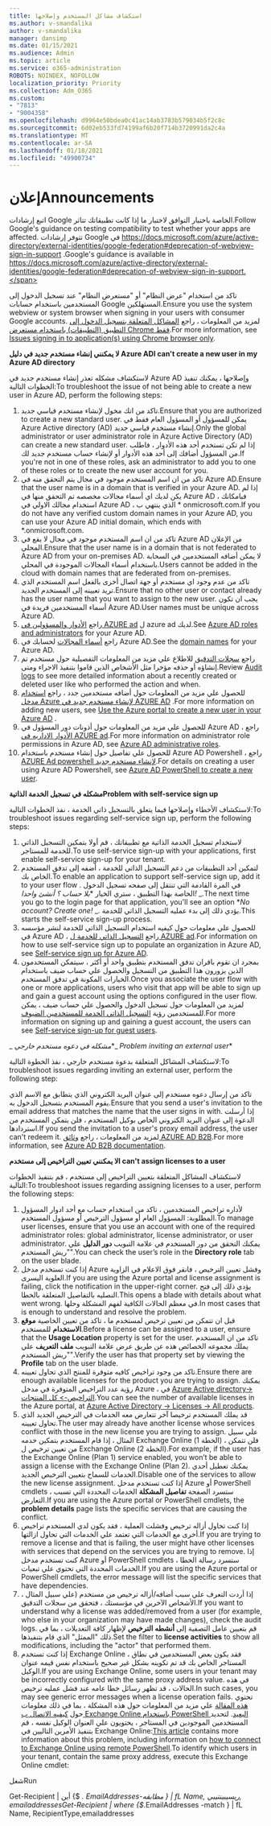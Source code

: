 ```yaml
---
title: استكشاف مشاكل المستخدم وإصلاحها
ms.author: v-smandalika
author: v-smandalika
manager: dansimp
ms.date: 01/15/2021
ms.audience: Admin
ms.topic: article
ms.service: o365-administration
ROBOTS: NOINDEX, NOFOLLOW
localization_priority: Priority
ms.collection: Adm_O365
ms.custom:
- "7813"
- "9004358"
ms.openlocfilehash: d9964e50bdea0c41ac14ab3783b579034b5f2c8c
ms.sourcegitcommit: 6d02eb533fd74199af6b20f714b3720991da2c4a
ms.translationtype: MT
ms.contentlocale: ar-SA
ms.lasthandoff: 01/18/2021
ms.locfileid: "49900734"
---
```

# <a name="announcements"></a><span data-ttu-id="44748-102">إعلان</span><span class="sxs-lookup"><span data-stu-id="44748-102">Announcements</span></span>

<span data-ttu-id="44748-103">اتبع إرشادات Google الخاصة باختبار التوافق لاختبار ما إذا كانت تطبيقاتك تتاثر.</span><span class="sxs-lookup"><span data-stu-id="44748-103">Follow Google's guidance on testing compatibility to test whether your apps are affected.</span></span> <span data-ttu-id="44748-104">تتوفر إرشادات Google في https://docs.microsoft.com/azure/active-directory/external-identities/google-federation#deprecation-of-webview-sign-in-support .</span><span class="sxs-lookup"><span data-stu-id="44748-104">Google's guidance is available in https://docs.microsoft.com/azure/active-directory/external-identities/google-federation#deprecation-of-webview-sign-in-support.</span></span>

<span data-ttu-id="44748-105">تاكد من استخدام "عرض النظام" أو "مستعرض النظام" عند تسجيل الدخول إلى المستخدمين باستخدام حسابات Google المستهلكين.</span><span class="sxs-lookup"><span data-stu-id="44748-105">Ensure you use the system webview or system browser when signing in your users with consumer Google accounts.</span></span> <span data-ttu-id="44748-106">لمزيد من المعلومات ، راجع [المشاكل المتعلقة بتسجيل الدخول إلى التطبيق (التطبيقات) باستخدام مستعرض Chrome فقط](https://docs.microsoft.com/office365/troubleshoot/miscellaneous/chrome-behavior-affects-applications).</span><span class="sxs-lookup"><span data-stu-id="44748-106">For more information, see [Issues signing in to application(s) using Chrome browser only](https://docs.microsoft.com/office365/troubleshoot/miscellaneous/chrome-behavior-affects-applications).</span></span>


<span data-ttu-id="44748-107">**لا يمكنني إنشاء مستخدم جديد في دليل Azure AD**</span><span class="sxs-lookup"><span data-stu-id="44748-107">**I can't create a new user in my Azure AD directory**</span></span>

<span data-ttu-id="44748-108">لاستكشاف مشكله تعذر إنشاء مستخدم جديد في Azure AD وإصلاحها ، يمكنك تنفيذ الخطوات التالية:</span><span class="sxs-lookup"><span data-stu-id="44748-108">To troubleshoot the issue of not being able to create a new user in Azure AD, perform the following steps:</span></span>

1. <span data-ttu-id="44748-109">تاكد من انك مخول لإنشاء مستخدم قياسي جديد.</span><span class="sxs-lookup"><span data-stu-id="44748-109">Ensure that you are authorized to create a new standard user.</span></span> <span data-ttu-id="44748-110">يمكن للمسؤول أو المسؤول العام فقط في Azure Active directory (AD) إنشاء مستخدم قياسي جديد.</span><span class="sxs-lookup"><span data-stu-id="44748-110">Only the global administrator or user administrator role in Azure Active Directory (AD) can create a new standard user.</span></span> <span data-ttu-id="44748-111">إذا لم تكن تستخدم أحد هذه الأدوار ، فاطلب من المسؤول أضافك إلى أحد هذه الأدوار أو لإنشاء حساب مستخدم جديد لك.</span><span class="sxs-lookup"><span data-stu-id="44748-111">If you're not in one of these roles, ask an administrator to add you to one of these roles or to create the new user account for you.</span></span>
2. <span data-ttu-id="44748-112">تاكد من ان اسم المستخدم موجود في مجال يتم التحقق منه في Azure AD.</span><span class="sxs-lookup"><span data-stu-id="44748-112">Ensure that the user name is in a domain that is verified in your Azure AD.</span></span> <span data-ttu-id="44748-113">إذا لم يكن لديك اي أسماء مجالات مخصصه تم التحقق منها في Azure AD ، فبامكانك استخدام مجالك الاولي في Azure AD ، الذي ينتهي ب \* onmicrosoft.com.</span><span class="sxs-lookup"><span data-stu-id="44748-113">If you do not have any verified custom domain names in your Azure AD, you can use your Azure AD initial domain, which ends with \*.onmicrosoft.com.</span></span>
3. <span data-ttu-id="44748-114">تاكد من ان اسم المستخدم موجود في مجال لا يقع في Azure AD من الإعلان المحلي.</span><span class="sxs-lookup"><span data-stu-id="44748-114">Ensure that the user name is in a domain that is not federated to Azure AD from your on-premises AD.</span></span> <span data-ttu-id="44748-115">لا يمكن أضافه المستخدمين في السحابة باستخدام أسماء المجالات الموجودة في المحلي.</span><span class="sxs-lookup"><span data-stu-id="44748-115">Users cannot be added in the cloud with domain names that are federated from on-premises.</span></span>
4. <span data-ttu-id="44748-116">تاكد من عدم وجود اي مستخدم أو جهة اتصال أخرى بالفعل اسم المستخدم الذي تريد تعيينه إلى المستخدم الجديد.</span><span class="sxs-lookup"><span data-stu-id="44748-116">Ensure that no other user or contact already has the user name that you want to assign to the new user.</span></span> <span data-ttu-id="44748-117">يجب ان تكون أسماء المستخدمين فريدة في Azure AD.</span><span class="sxs-lookup"><span data-stu-id="44748-117">User names must be unique across Azure AD.</span></span>
5. <span data-ttu-id="44748-118">راجع [الأدوار والمسؤولين في AZURE ad](https://ms.portal.azure.com/#blade/Microsoft_AAD_IAM/ActiveDirectoryMenuBlade/RolesAndAdministrators) ل azure ad لديك.</span><span class="sxs-lookup"><span data-stu-id="44748-118">See [Azure AD roles and administrators](https://ms.portal.azure.com/#blade/Microsoft_AAD_IAM/ActiveDirectoryMenuBlade/RolesAndAdministrators) for your Azure AD.</span></span>
6. <span data-ttu-id="44748-119">راجع [أسماء المجالات](https://ms.portal.azure.com/#blade/Microsoft_AAD_IAM/ActiveDirectoryMenuBlade/Domains) لحسابك في Azure AD.</span><span class="sxs-lookup"><span data-stu-id="44748-119">See the [domain names](https://ms.portal.azure.com/#blade/Microsoft_AAD_IAM/ActiveDirectoryMenuBlade/Domains) for your Azure AD.</span></span>
7. <span data-ttu-id="44748-120">راجع [سجلات التدقيق](https://ms.portal.azure.com/#blade/Microsoft_AAD_IAM/ActiveDirectoryMenuBlade/Audit) للاطلاع علي مزيد من المعلومات التفصيلية حول مستخدم تم إنشاؤه أو حذفه مؤخرا مثل الأشخاص الذين قاموا بتنفيذ الاجراء ومتى.</span><span class="sxs-lookup"><span data-stu-id="44748-120">Review [Audit logs](https://ms.portal.azure.com/#blade/Microsoft_AAD_IAM/ActiveDirectoryMenuBlade/Audit) to see more detailed information about a recently created or deleted user like who performed the action and when.</span></span>
8. <span data-ttu-id="44748-121">للحصول علي مزيد من المعلومات حول أضافه مستخدمين جدد ، راجع [استخدام مدخل Azure لإنشاء مستخدم جديد في AZURE AD](https://docs.microsoft.com/azure/active-directory/fundamentals/add-users-azure-active-directory) .</span><span class="sxs-lookup"><span data-stu-id="44748-121">For more information on adding new users, see [Use the Azure portal to create a new user in your Azure AD](https://docs.microsoft.com/azure/active-directory/fundamentals/add-users-azure-active-directory) .</span></span>
9. <span data-ttu-id="44748-122">للحصول علي مزيد من المعلومات حول أذونات دور المسؤول في Azure AD ، راجع [الأدوار الاداريه في AZURE ad](https://docs.microsoft.com/azure/active-directory/roles/permissions-reference).</span><span class="sxs-lookup"><span data-stu-id="44748-122">For more information on administrator role permissions in Azure AD, see [Azure AD administrative roles](https://docs.microsoft.com/azure/active-directory/roles/permissions-reference).</span></span>
10. <span data-ttu-id="44748-123">للحصول علي تفاصيل حول إنشاء مستخدم باستخدام Azure AD Powershell ، راجع [AZURE Ad powershell لإنشاء مستخدم جديد](https://docs.microsoft.com/powershell/module/azuread/new-azureaduser).</span><span class="sxs-lookup"><span data-stu-id="44748-123">For details on creating a user using Azure AD Powershell, see [Azure AD PowerShell to create a new user](https://docs.microsoft.com/powershell/module/azuread/new-azureaduser).</span></span>

<span data-ttu-id="44748-124">**مشكله في تسجيل الخدمة الذاتية**</span><span class="sxs-lookup"><span data-stu-id="44748-124">**Problem with self-service sign up**</span></span>

<span data-ttu-id="44748-125">لاستكشاف الأخطاء وإصلاحها فيما يتعلق بالتسجيل ذاتي الخدمة ، نفذ الخطوات التالية:</span><span class="sxs-lookup"><span data-stu-id="44748-125">To troubleshoot issues regarding self-service sign up, perform the following steps:</span></span>

1. <span data-ttu-id="44748-126">لاستخدام تسجيل الخدمة الذاتية مع تطبيقاتك ، قم أولا بتمكين التسجيل الذاتي للخدمة للمستاجر.</span><span class="sxs-lookup"><span data-stu-id="44748-126">To use self-service sign-up with your applications, first enable self-service sign-up for your tenant.</span></span> 
2. <span data-ttu-id="44748-127">لتمكين أحد التطبيقات من دعم التسجيل الذاتي للخدمة ، أضفه إلى تدفق المستخدم الخاص بك.</span><span class="sxs-lookup"><span data-stu-id="44748-127">To enable an application to support self-service sign up, add it to your user flow .</span></span> <span data-ttu-id="44748-128">في المرة القادمة التي تنتقل إلى صفحه تسجيل الدخول الخاصة بهذا التطبيق ، ستري الخيار \**_بلا حساب ؟ أنشئ واحدا!_* _.</span><span class="sxs-lookup"><span data-stu-id="44748-128">The next time you go to the login page for that application, you'll see an option \**_No account? Create one!_* _.</span></span> <span data-ttu-id="44748-129">يؤدي ذلك إلى بدء عمليه التسجيل الذاتي للخدمة.</span><span class="sxs-lookup"><span data-stu-id="44748-129">This starts the self-service sign-up process.</span></span>
3. <span data-ttu-id="44748-130">للحصول علي معلومات حول كيفيه استخدام التسجيل الذاتي للخدمة لنشر مؤسسه في Azure AD ، راجع [التسجيل الذاتي للخدمة ل AZURE ad](https://docs.microsoft.com/azure/active-directory/enterprise-users/directory-self-service-signup).</span><span class="sxs-lookup"><span data-stu-id="44748-130">For information on how to use self-service sign up to populate an organization in Azure AD, see [Self-service sign up for Azure AD](https://docs.microsoft.com/azure/active-directory/enterprise-users/directory-self-service-signup).</span></span>
4. <span data-ttu-id="44748-131">بمجرد ان تقوم باقران تدفق المستخدم بتطبيق واحد أو أكثر ، سيتمكن المستخدمون الذين يزورون هذا التطبيق من التسجيل والحصول علي حساب ضيف باستخدام الخيارات المكونة في تدفق المستخدم.</span><span class="sxs-lookup"><span data-stu-id="44748-131">Once you associate the user flow with one or more applications, users who visit that app will be able to sign up and gain a guest account using the options configured in the user flow.</span></span> <span data-ttu-id="44748-132">لمزيد من المعلومات حول تسجيل الدخول والحصول علي حساب ضيف ، يمكن للمستخدمين رؤية [التسجيل الذاتي الخدمة للمستخدمين الضيوف](https://docs.microsoft.com/azure/active-directory/external-identities/self-service-sign-up-user-flow).</span><span class="sxs-lookup"><span data-stu-id="44748-132">For more information on signing up and gaining a guest account, the users can see [Self-service sign-up for guest users](https://docs.microsoft.com/azure/active-directory/external-identities/self-service-sign-up-user-flow).</span></span>

<span data-ttu-id="44748-133">_ *مشكله في دعوه مستخدم خارجي*\*</span><span class="sxs-lookup"><span data-stu-id="44748-133">_ *Problem inviting an external user*\*</span></span>

<span data-ttu-id="44748-134">لاستكشاف المشاكل المتعلقة بدعوة مستخدم خارجي ، نفذ الخطوة التالية:</span><span class="sxs-lookup"><span data-stu-id="44748-134">To troubleshoot issues regarding inviting an external user, perform the following step:</span></span>

<span data-ttu-id="44748-135">تاكد من إرسال دعوه مستخدم إلى عنوان البريد الكتروني الذي يتطابق مع الاسم الذي يقوم المستخدم بتسجيل الدخول به.</span><span class="sxs-lookup"><span data-stu-id="44748-135">Ensure that you send a user's invitation to the email address that matches the name that the user signs in with.</span></span> <span data-ttu-id="44748-136">إذا أرسلت الدعوة إلى عنوان البريد الكتروني الخاص بوكيل المستخدم ، فلن يتمكن المستخدم من استردادها.</span><span class="sxs-lookup"><span data-stu-id="44748-136">If you send the invitation to a user's proxy email address, the user can't redeem it.</span></span> <span data-ttu-id="44748-137">لمزيد من المعلومات ، راجع [وثائق AZURE AD B2B](https://docs.microsoft.com/azure/active-directory/external-identities/).</span><span class="sxs-lookup"><span data-stu-id="44748-137">For more information, see [Azure AD B2B documentation](https://docs.microsoft.com/azure/active-directory/external-identities/).</span></span>

<span data-ttu-id="44748-138">**لا يمكنني تعيين التراخيص إلى مستخدم**</span><span class="sxs-lookup"><span data-stu-id="44748-138">**I can't assign licenses to a user**</span></span>

<span data-ttu-id="44748-139">لاستكشاف المشاكل المتعلقة بتعيين التراخيص إلى مستخدم ، قم بتنفيذ الخطوات التالية:</span><span class="sxs-lookup"><span data-stu-id="44748-139">To troubleshoot issues regarding assigning licenses to a user, perform the following steps:</span></span>

1. <span data-ttu-id="44748-140">لأداره تراخيص المستخدمين ، تاكد من استخدام حساب مع أحد ادوار المسؤول المطلوبة: المسؤول العام أو مسؤول الترخيص أو مسؤول المستخدم.</span><span class="sxs-lookup"><span data-stu-id="44748-140">To manage user licenses, ensure that you use an account with one of the required administrator roles: global administrator, license administrator, or user administrator.</span></span> <span data-ttu-id="44748-141">يمكنك التحقق من دور المستخدم في علامة التبويب **دور الدليل** علي "ريش المستخدم".</span><span class="sxs-lookup"><span data-stu-id="44748-141">You can check the user’s role in the **Directory role** tab on the user blade.</span></span>
2. <span data-ttu-id="44748-142">إذا كنت تستخدم مدخل Azure وفشل تعيين الترخيص ، فانقر فوق الاعلام في الزاوية العلوية اليسرى.</span><span class="sxs-lookup"><span data-stu-id="44748-142">If you are using the Azure portal and license assignment is failing, click the notification in the upper-right corner.</span></span> <span data-ttu-id="44748-143">يؤدي ذلك إلى فتح النصليه بالتفاصيل المتعلقة بالخطا.</span><span class="sxs-lookup"><span data-stu-id="44748-143">This opens a blade with details about what went wrong.</span></span> <span data-ttu-id="44748-144">في معظم الحالات الكافية لفهم المشكلة وحلها.</span><span class="sxs-lookup"><span data-stu-id="44748-144">In most cases that is enough to understand and resolve the problem.</span></span>
3. <span data-ttu-id="44748-145">قبل ان تتمكن من تعيين ترخيص لمستخدم ما ، تاكد من تعيين الخاصية **موقع الاستخدام** للمستخدم.</span><span class="sxs-lookup"><span data-stu-id="44748-145">Before a license can be assigned to a user, ensure that the **Usage Location** property is set for the user.</span></span> <span data-ttu-id="44748-146">تاكد من ان المستخدم يملك مجموعه الخصائص هذه عن طريق عرض علامة التبويب **ملف التعريف** علي "ريش المستخدم".</span><span class="sxs-lookup"><span data-stu-id="44748-146">Verify the user has that property set by viewing the **Profile** tab on the user blade.</span></span>
4. <span data-ttu-id="44748-147">تاكد من وجود تراخيص كافيه متوفرة للمنتج الذي تحاول تعيينه.</span><span class="sxs-lookup"><span data-stu-id="44748-147">Ensure there are enough available licenses for the product you are trying to assign.</span></span> <span data-ttu-id="44748-148">يمكنك رؤية عدد التراخيص المتوفرة في مدخل Azure ، في [Azure Active directory-> التراخيص-> كل المنتجات](https://ms.portal.azure.com/#blade/Microsoft_AAD_IAM/LicensesMenuBlade/Products).</span><span class="sxs-lookup"><span data-stu-id="44748-148">You can see the number of available licenses in the Azure portal, at [Azure Active Directory -> Licenses -> All products](https://ms.portal.azure.com/#blade/Microsoft_AAD_IAM/LicensesMenuBlade/Products).</span></span>
5. <span data-ttu-id="44748-149">قد يملك المستخدم ترخيصا آخر تتعارض معه الخدمات في الترخيص الجديد الذي تحاول تعيينه.</span><span class="sxs-lookup"><span data-stu-id="44748-149">The user may already have another license whose services conflict with those in the new license you are trying to assign.</span></span> <span data-ttu-id="44748-150">علي سبيل المثال ، إذا قام المستخدم بتمكين خدمه Exchange Online (الخطة 1) ، فلن تتمكن من تعيين ترخيص ل Exchange Online (الخطة 2).</span><span class="sxs-lookup"><span data-stu-id="44748-150">For example, if the user has the Exchange Online (Plan 1) service enabled, you won’t be able to assign a license with the Exchange Online (Plan 2).</span></span> <span data-ttu-id="44748-151">يمكنك تعطيل أحدي الخدمات للسماح بتعيين الترخيص الجديد.</span><span class="sxs-lookup"><span data-stu-id="44748-151">Disable one of the services to allow the new license assignment.</span></span> <span data-ttu-id="44748-152">إذا كنت تستخدم مدخل Azure أو PowerShell cmdlets ، ستسرد الصفحة **تفاصيل المشكلة** الخدمات المحددة التي تسبب التعارض.</span><span class="sxs-lookup"><span data-stu-id="44748-152">If you are using the Azure portal or PowerShell cmdlets, the **problem details** page lists the specific services that are causing the conflict.</span></span>
6. <span data-ttu-id="44748-153">إذا كنت تحاول أزاله ترخيص وفشلت العملية ، فقد يكون لدي المستخدم تراخيص أخرى مع الخدمات التي تعتمد علي الخدمات التي تحاول ازالتها.</span><span class="sxs-lookup"><span data-stu-id="44748-153">If you are trying to remove a license and that is failing, the user might have other licenses with services that depend on the services you are trying to remove.</span></span> <span data-ttu-id="44748-154">إذا كنت تستخدم مدخل Azure أو PowerShell cmdlets ، ستسرد رسالة الخطا الخدمات المحددة التي تحتوي علي تبعيات.</span><span class="sxs-lookup"><span data-stu-id="44748-154">If you are using the Azure portal or PowerShell cmdlets, the error message will list the specific services that have dependencies.</span></span>
7. <span data-ttu-id="44748-155">إذا أردت التعرف علي سبب أضافه/أزاله ترخيص من مستخدم (علي سبيل المثال ، الأشخاص الآخرين في مؤسستك ، فتحقق من سجلات التدقيق.</span><span class="sxs-lookup"><span data-stu-id="44748-155">If you want to understand why a license was added/removed from a user (for example, who else in your organization may have made changes), check the audit logs.</span></span> <span data-ttu-id="44748-156">قم بتعيين عامل التصفية إلى **أنشطه الترخيص** لإظهار كافة التعديلات ، بما في ذلك "الممثل" الذي قام بتنفيذها.</span><span class="sxs-lookup"><span data-stu-id="44748-156">Set the filter to **license activities** to show all modifications, including the "actor" that performed them.</span></span>
8. <span data-ttu-id="44748-157">إذا كنت تستخدم Exchange Online ، فقد يكون بعض المستخدمين في نطاق المستاجر الخاص بك قد تم تكوينه بشكل غير صحيح باستخدام نفس قيمه عنوان الوكيل.</span><span class="sxs-lookup"><span data-stu-id="44748-157">If you are using Exchange Online, some users in your tenant may be incorrectly configured with the same proxy address value.</span></span> <span data-ttu-id="44748-158">في هذه الحالات ، قد تظهر رسائل خطا عامه عند فشل عمليه ترخيص.</span><span class="sxs-lookup"><span data-stu-id="44748-158">In such cases, you may see generic error messages when a license operation fails.</span></span> <span data-ttu-id="44748-159">تحتوي [هذه المقالة](https://docs.microsoft.com/exchange/troubleshoot/administration/proxy-address-being-used) علي مزيد من المعلومات حول هذه المشكلة ، بما في ذلك معلومات حول [كيفيه الاتصال ب Exchange Online باستخدام PowerShell البعيد](https://docs.microsoft.com/powershell/exchange/connect-to-exchange-online-powershell). لتحديد المستخدمين الموجودين في المستاجر ، يحتويون علي العنوان الوكيل نفسه ، قم بتنفيذ الأمرين التاليين في Exchange Online:</span><span class="sxs-lookup"><span data-stu-id="44748-159">[This article](https://docs.microsoft.com/exchange/troubleshoot/administration/proxy-address-being-used) contains more information about this problem, including information on [how to connect to Exchange Online using remote PowerShell](https://docs.microsoft.com/powershell/exchange/connect-to-exchange-online-powershell).To identify which users in your tenant, contain the same proxy address, execute this Exchange Online cmdlet:</span></span>

<span data-ttu-id="44748-160">شغل</span><span class="sxs-lookup"><span data-stu-id="44748-160">Run</span></span>

<span data-ttu-id="44748-161">Get-Recipient | أين {$ _. EmailAddresses-مطابقه <user principal name> } | fL Name, ريسيبينتيبي, emailaddresses</span><span class="sxs-lookup"><span data-stu-id="44748-161">Get-Recipient | where {$_.EmailAddresses -match <user principal name>} | fL Name, RecipientType,emailaddresses</span></span>





